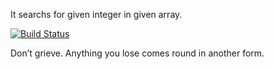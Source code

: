 It searchs for given integer in given array.

[![Build Status](https://travis-ci.com/elifnurafsar/Project481.svg?branch=main)](https://travis-ci.com/elifnurafsar/Project481)

Don’t grieve. Anything you lose comes round in another form.